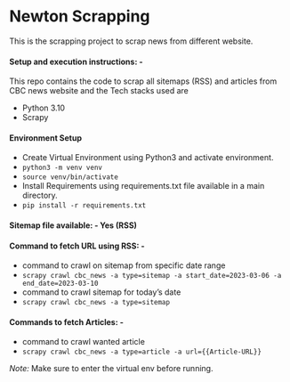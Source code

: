 # Newton Scrapping
This is the scrapping project to scrap news from different website.


#### Setup and execution instructions: - 

This repo contains the code to scrap all sitemaps (RSS) and articles from CBC news website and the Tech stacks used are
- Python 3.10
- Scrapy


#### Environment Setup 

- Create Virtual Environment using Python3 and activate environment.
- `python3 -m venv venv`
- `source venv/bin/activate`
- Install Requirements using requirements.txt file available in a main directory.
- `pip install -r requirements.txt `


#### Sitemap file available: - Yes (RSS)


#### Command to fetch URL using RSS: - 

- command to crawl on sitemap from specific date range
- `scrapy crawl cbc_news -a type=sitemap -a start_date=2023-03-06 -a end_date=2023-03-10`
- command to crawl sitemap for today’s date
- `scrapy crawl cbc_news -a type=sitemap`


#### Commands to fetch Articles: - 

- command to crawl wanted article
- `scrapy crawl cbc_news -a type=article -a url={{Article-URL}}`

*Note:* Make sure to enter the virtual env before running.
